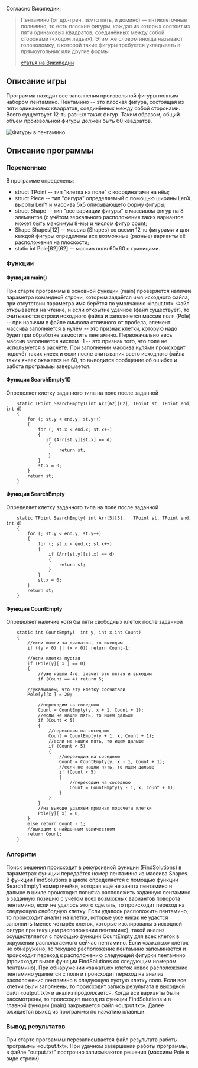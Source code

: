 Согласно Википедии:

> Пентамино́ (от др.-греч. πέντα пять, и домино) — пятиклеточные полимино, то есть плоские фигуры, каждая из которых состоит из пяти одинаковых квадратов, соединённых между собой сторонами («ходом ладьи»). Этим же словом иногда называют головоломку, в которой такие фигуры требуется укладывать в прямоугольник или другие формы.
>
> [статья на Википедии](https://ru.wikipedia.org/wiki/Пентамино "")  


## Описание игры
Программа находит все заполнения произвольной фигуры полным набором пентамино. Пентамино -- это плоская фигура, состоящая из пяти одинаковых квадратов, соединённых между собой сторонами. Всего существует 12-ть разных таких фигур. Таким образом, общий объем произвольной фигуры должен быть 60 квадратов.

![Фигуры в пентамино](http://gameplay3d.clan.su/_bl/0/s72656194.jpg)

## Описание программы
### Переменные
В программе определены: 

* struct TPoint  -- тип "клетка на поле" с координатами на нём;
* struct Piece -- тип "фигура" определяемый с помощью ширины LenX, высоты LenY и массива 5х5 описывающего форму фигуры; 
* struct Shape -- тип "все вариации фигуры" с массивом фигур на 8 элементов (с учётом зеркального расположения таких вариантов может быть максимум 8-мь) и числом фигур count;
* Shape Shapes[12] -- массив (Shapes) со всеми 12-ю фигурами и для каждой фигуры определены все возможные (разные) варианты её расположения на плоскости; 
* static int Pole[62][62] -- массив поля 60х60 с границами.

### Функции
#### Функция main()
При старте программы в основной функции (main) проверяется наличие параметра командной строки, которым задаётся имя исходного файла, при отсутствии параметра имя берётся по умолчанию «input.txt». Файл открывается на чтение, и если открытие удачное (файл существует), то считываются строки исходного файла и заполняется массив поля (Pole) -- при наличии в файле символа отличного от пробела, элемент массива заполняется в нулём -- это признак клетки, которую надо будет при обработке замостить пентамино. Первоначально весь массив заполняется числом -1 -- это признак того, что поле не используется в расчёте. При заполнении массива нулями происходит подсчёт таких ячеек и если после считывания всего исходного файла таких ячеек окажется не 60, то выводится сообщение об ошибке и работа программы завершается.
 
#### Функция SearchEmpty1()
Определяет клетку заданного типа на поле после заданной
		
		static TPoint SearchEmpty1(int Arr[62][62], TPoint st, TPoint end, int d)
		{
		    for (; st.y < end.y; st.y++)
		    {
		        for (; st.x < end.x; st.x++)
		        {
		           if (Arr[st.y][st.x] == d)
		            {
		                return st;
		            }
		        }
		        st.x = 0;
		    }
		    return st;
		}

#### Функция SearchEmpty
Определяет клетку заданного типа на поле после заданной
		
		static TPoint SearchEmpty( int Arr[5][5],   TPoint st, TPoint end, int d)
		{
		    for (; st.y < end.y; st.y++)
		    {
		        for (; st.x < end.x; st.x++)
		        {
		            if (Arr[st.y][st.x] == d)
		            {
		                return st;
		            }
		        }
		        st.x = 0;
		    }
		    return st;
		}

#### Функция CountEmpty
Определяет наличие хотя бы пяти свободных клеток после заданной
		
		static int CountEmpty(  int y, int x,int Count)
		{
		    //если вышли за диапазон, то выходим
		    if ((y < 0) || (x < 0)) return Count-1; 

			//если клетка пустая
		    if (Pole[y][ x ] == 0)                  
		    {
				//уже нашли 4-е, значит это пятая и выходим
		        if (Count == 4) return 5;           
		
			//указываем, что эту клетку сосчитали
		    Pole[y][x ] = 20;                       
		
				//переходим на соседнюю
		        Count = CountEmpty(y, x + 1, Count + 1);   
				//если не нашли пять, то ищем дальше
		        if (Count < 5)                             
		        {
					//переходим на соседнюю
		            Count = CountEmpty(y + 1, x, Count + 1);      
					//если не нашли пять, то ищем дальше
		            if (Count < 5)                                
		            {
						//переходим на соседнюю
		                Count = CountEmpty(y, x - 1, Count + 1);     
						//если не нашли пять, то ищем дальше
		                if (Count < 5)                               
		                {
							//переходим на соседнюю
		                    Count = CountEmpty(y - 1, x, Count + 1);   
		                }
		            }
		        }
				//на выходе удаляем признак подсчета клетки
		        Pole[y][ x] = 0; 
		    }
		    else return Count - 1;
			//выходим с найденным количеством
		    return Count; 
		}


### Алгоритм
Поиск решения происходит в рекурсивной функции (FindSolutions) в параметрах функции передаётся номер пентамино из массива Shapes. В функции FindSolutions в цикле определяется с помощью функции SearchEmpty1 номер ячейки, которая ещё не занята пентамино и дальше в цикле происходит попытка расположить заданную пентамино в заданную позицию с учётом всех возможных вариантов поворота пентамино, если не удалось этого сделать, то происходит переход на следующую свободную клетку. Если удалось расположить пентамино, то происходит анализ на клетки, которые уже никак не удастся заполнить (менее четырёх клеток, которые изолированы в исходной фигуре при текущем расположении пентамино), такой анализ осуществляется с помощью функции CountEmpty для всех клеток в окружении располагаемого сейчас пентамино. Если «зажатых» клеток не обнаружено, то текущее расположение пентамино запоминается и происходит переход к расположению следующей фигурки пентамино (происходит вызов функции FindSolutions со следующим номером пентамино). При обнаружении «зажатых» клеток новое расположение пентамино удаляется с поля и происходит переход на анализ расположения пентамино в следующую пустую клетку поля. Если все клетки были заполнены, то происходит запись результата в выходной файл «output.txt» и анализ продолжается. Когда все варианты были рассмотрены, то происходит выход из функции FindSolutions и в главной функции (main) закрывается файл «output.txt». Далее ожидается выход из программы по нажатию клавиши.

### Вывод результатов
При старте программы перезаписывается файл результата работы программы «output.txt». При удачном завершении работы программы, в файле "output.txt" построчно записываются решения (массивы Pole в виде строки).

